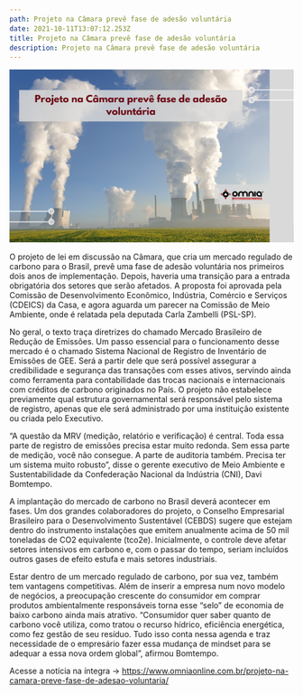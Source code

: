 ```yaml
---
path: Projeto na Câmara prevê fase de adesão voluntária
date: 2021-10-11T13:07:12.253Z
title: Projeto na Câmara prevê fase de adesão voluntária
description: Projeto na Câmara prevê fase de adesão voluntária
---
```

<!--StartFragment-->

![](../assets/site-2-24.png)

O projeto de lei em discussão na Câmara, que cria um mercado regulado de carbono para o Brasil, prevê uma fase de adesão voluntária nos primeiros dois anos de implementação. Depois, haveria uma transição para a entrada obrigatória dos setores que serão afetados. A proposta foi aprovada pela Comissão de Desenvolvimento Econômico, Indústria, Comércio e Serviços (CDEICS) da Casa, e agora aguarda um parecer na Comissão de Meio Ambiente, onde é relatada pela deputada Carla Zambelli (PSL-SP).

No geral, o texto traça diretrizes do chamado Mercado Brasileiro de Redução de Emissões. Um passo essencial para o funcionamento desse mercado é o chamado Sistema Nacional de Registro de Inventário de Emissões de GEE. Será a partir dele que será possível assegurar a credibilidade e segurança das transações com esses ativos, servindo ainda como ferramenta para contabilidade das trocas nacionais e internacionais com créditos de carbono originados no País. O projeto não estabelece previamente qual estrutura governamental será responsável pelo sistema de registro, apenas que ele será administrado por uma instituição existente ou criada pelo Executivo.

“A questão da MRV (medição, relatório e verificação) é central. Toda essa parte de registro de emissões precisa estar muito redonda. Sem essa parte de medição, você não consegue. A parte de auditoria também. Precisa ter um sistema muito robusto”, disse o gerente executivo de Meio Ambiente e Sustentabilidade da Confederação Nacional da Indústria (CNI), Davi Bomtempo.

A implantação do mercado de carbono no Brasil deverá acontecer em fases. Um dos grandes colaboradores do projeto, o Conselho Empresarial Brasileiro para o Desenvolvimento Sustentável (CEBDS) sugere que estejam dentro do instrumento instalações que emitem anualmente acima de 50 mil toneladas de CO2 equivalente (tco2e). Inicialmente, o controle deve afetar setores intensivos em carbono e, com o passar do tempo, seriam incluídos outros gases de efeito estufa e mais setores industriais.

Estar dentro de um mercado regulado de carbono, por sua vez, também tem vantagens competitivas. Além de inserir a empresa num novo modelo de negócios, a preocupação crescente do consumidor em comprar produtos ambientalmente responsáveis torna esse “selo” de economia de baixo carbono ainda mais atrativo. “Consumidor quer saber quanto de carbono você utiliza, como tratou o recurso hídrico, eficiência energética, como fez gestão de seu resíduo. Tudo isso conta nessa agenda e traz necessidade de o empresário fazer essa mudança de mindset para se adequar a essa nova ordem global”, afirmou Bomtempo.

Acesse a notícia na íntegra -> https://www.omniaonline.com.br/projeto-na-camara-preve-fase-de-adesao-voluntaria/

<!--EndFragment-->